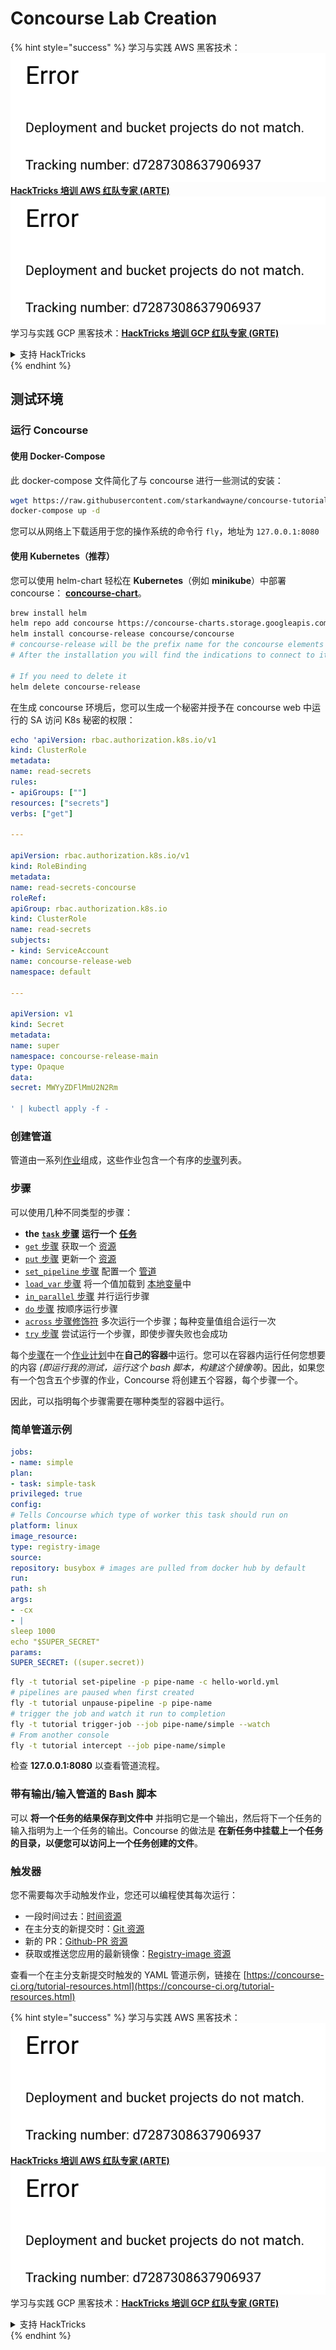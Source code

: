 # Concourse Lab Creation

{% hint style="success" %}
学习与实践 AWS 黑客技术：<img src="../../.gitbook/assets/image (1) (1).png" alt="" data-size="line">[**HackTricks 培训 AWS 红队专家 (ARTE)**](https://training.hacktricks.xyz/courses/arte)<img src="../../.gitbook/assets/image (1) (1).png" alt="" data-size="line">\
学习与实践 GCP 黑客技术：<img src="../../.gitbook/assets/image (2).png" alt="" data-size="line">[**HackTricks 培训 GCP 红队专家 (GRTE)**<img src="../../.gitbook/assets/image (2).png" alt="" data-size="line">](https://training.hacktricks.xyz/courses/grte)

<details>

<summary>支持 HackTricks</summary>

* 查看 [**订阅计划**](https://github.com/sponsors/carlospolop)!
* **加入** 💬 [**Discord 群组**](https://discord.gg/hRep4RUj7f) 或 [**Telegram 群组**](https://t.me/peass) 或 **关注** 我们的 **Twitter** 🐦 [**@hacktricks\_live**](https://twitter.com/hacktricks\_live)**.**
* **通过向** [**HackTricks**](https://github.com/carlospolop/hacktricks) 和 [**HackTricks Cloud**](https://github.com/carlospolop/hacktricks-cloud) GitHub 仓库提交 PR 分享黑客技巧。

</details>
{% endhint %}

## 测试环境

### 运行 Concourse

#### 使用 Docker-Compose

此 docker-compose 文件简化了与 concourse 进行一些测试的安装：
```bash
wget https://raw.githubusercontent.com/starkandwayne/concourse-tutorial/master/docker-compose.yml
docker-compose up -d
```
您可以从网络上下载适用于您的操作系统的命令行 `fly`，地址为 `127.0.0.1:8080`

#### 使用 Kubernetes（推荐）

您可以使用 helm-chart 轻松在 **Kubernetes**（例如 **minikube**）中部署 concourse： [**concourse-chart**](https://github.com/concourse/concourse-chart)。
```bash
brew install helm
helm repo add concourse https://concourse-charts.storage.googleapis.com/
helm install concourse-release concourse/concourse
# concourse-release will be the prefix name for the concourse elements in k8s
# After the installation you will find the indications to connect to it in the console

# If you need to delete it
helm delete concourse-release
```
在生成 concourse 环境后，您可以生成一个秘密并授予在 concourse web 中运行的 SA 访问 K8s 秘密的权限：
```yaml
echo 'apiVersion: rbac.authorization.k8s.io/v1
kind: ClusterRole
metadata:
name: read-secrets
rules:
- apiGroups: [""]
resources: ["secrets"]
verbs: ["get"]

---

apiVersion: rbac.authorization.k8s.io/v1
kind: RoleBinding
metadata:
name: read-secrets-concourse
roleRef:
apiGroup: rbac.authorization.k8s.io
kind: ClusterRole
name: read-secrets
subjects:
- kind: ServiceAccount
name: concourse-release-web
namespace: default

---

apiVersion: v1
kind: Secret
metadata:
name: super
namespace: concourse-release-main
type: Opaque
data:
secret: MWYyZDFlMmU2N2Rm

' | kubectl apply -f -
```
### 创建管道

管道由一系列[作业](https://concourse-ci.org/jobs.html)组成，这些作业包含一个有序的[步骤](https://concourse-ci.org/steps.html)列表。

### 步骤

可以使用几种不同类型的步骤：

* **the** [**`task` 步骤**](https://concourse-ci.org/task-step.html) **运行一个** [**任务**](https://concourse-ci.org/tasks.html)
* [`get` 步骤](https://concourse-ci.org/get-step.html) 获取一个 [资源](https://concourse-ci.org/resources.html)
* [`put` 步骤](https://concourse-ci.org/put-step.html) 更新一个 [资源](https://concourse-ci.org/resources.html)
* [`set_pipeline` 步骤](https://concourse-ci.org/set-pipeline-step.html) 配置一个 [管道](https://concourse-ci.org/pipelines.html)
* [`load_var` 步骤](https://concourse-ci.org/load-var-step.html) 将一个值加载到 [本地变量](https://concourse-ci.org/vars.html#local-vars)中
* [`in_parallel` 步骤](https://concourse-ci.org/in-parallel-step.html) 并行运行步骤
* [`do` 步骤](https://concourse-ci.org/do-step.html) 按顺序运行步骤
* [`across` 步骤修饰符](https://concourse-ci.org/across-step.html#schema.across) 多次运行一个步骤；每种变量值组合运行一次
* [`try` 步骤](https://concourse-ci.org/try-step.html) 尝试运行一个步骤，即使步骤失败也会成功

每个[步骤](https://concourse-ci.org/steps.html)在一个[作业计划](https://concourse-ci.org/jobs.html#schema.job.plan)中在**自己的容器**中运行。您可以在容器内运行任何您想要的内容 _(即运行我的测试，运行这个 bash 脚本，构建这个镜像等)_。因此，如果您有一个包含五个步骤的作业，Concourse 将创建五个容器，每个步骤一个。

因此，可以指明每个步骤需要在哪种类型的容器中运行。

### 简单管道示例
```yaml
jobs:
- name: simple
plan:
- task: simple-task
privileged: true
config:
# Tells Concourse which type of worker this task should run on
platform: linux
image_resource:
type: registry-image
source:
repository: busybox # images are pulled from docker hub by default
run:
path: sh
args:
- -cx
- |
sleep 1000
echo "$SUPER_SECRET"
params:
SUPER_SECRET: ((super.secret))
```

```bash
fly -t tutorial set-pipeline -p pipe-name -c hello-world.yml
# pipelines are paused when first created
fly -t tutorial unpause-pipeline -p pipe-name
# trigger the job and watch it run to completion
fly -t tutorial trigger-job --job pipe-name/simple --watch
# From another console
fly -t tutorial intercept --job pipe-name/simple
```
检查 **127.0.0.1:8080** 以查看管道流程。

### 带有输出/输入管道的 Bash 脚本

可以 **将一个任务的结果保存到文件中** 并指明它是一个输出，然后将下一个任务的输入指明为上一个任务的输出。Concourse 的做法是 **在新任务中挂载上一个任务的目录，以便您可以访问上一个任务创建的文件**。

### 触发器

您不需要每次手动触发作业，您还可以编程使其每次运行：

* 一段时间过去：[时间资源](https://github.com/concourse/time-resource/)
* 在主分支的新提交时：[Git 资源](https://github.com/concourse/git-resource)
* 新的 PR：[Github-PR 资源](https://github.com/telia-oss/github-pr-resource)
* 获取或推送您应用的最新镜像：[Registry-image 资源](https://github.com/concourse/registry-image-resource/)

查看一个在主分支新提交时触发的 YAML 管道示例，链接在 [https://concourse-ci.org/tutorial-resources.html](https://concourse-ci.org/tutorial-resources.html)

{% hint style="success" %}
学习与实践 AWS 黑客技术：<img src="../../.gitbook/assets/image (1) (1).png" alt="" data-size="line">[**HackTricks 培训 AWS 红队专家 (ARTE)**](https://training.hacktricks.xyz/courses/arte)<img src="../../.gitbook/assets/image (1) (1).png" alt="" data-size="line">\
学习与实践 GCP 黑客技术：<img src="../../.gitbook/assets/image (2).png" alt="" data-size="line">[**HackTricks 培训 GCP 红队专家 (GRTE)**<img src="../../.gitbook/assets/image (2).png" alt="" data-size="line">](https://training.hacktricks.xyz/courses/grte)

<details>

<summary>支持 HackTricks</summary>

* 查看 [**订阅计划**](https://github.com/sponsors/carlospolop)!
* **加入** 💬 [**Discord 群组**](https://discord.gg/hRep4RUj7f) 或 [**Telegram 群组**](https://t.me/peass) 或 **关注** 我们的 **Twitter** 🐦 [**@hacktricks\_live**](https://twitter.com/hacktricks\_live)**.**
* **通过向** [**HackTricks**](https://github.com/carlospolop/hacktricks) 和 [**HackTricks Cloud**](https://github.com/carlospolop/hacktricks-cloud) GitHub 仓库提交 PR 来分享黑客技巧。

</details>
{% endhint %}

